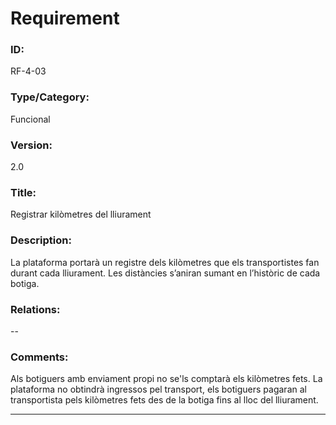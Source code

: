 # Requirement

### ID:
RF-4-03

### Type/Category:
Funcional

### Version:
2.0

### Title:
Registrar kilòmetres del lliurament

### Description:
La plataforma portarà un registre dels kilòmetres que els transportistes fan durant cada lliurament. Les distàncies s’aniran sumant en l’històric de cada botiga.

### Relations:
--

### Comments:
Als botiguers amb enviament propi no se'ls comptarà els kilòmetres fets. La plataforma no obtindrà ingressos pel transport, els botiguers pagaran al transportista pels kilòmetres fets des de la botiga fins al lloc del lliurament.

---